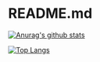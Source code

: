 # README.md


[![Anurag's github stats](https://github-readme-stats.vercel.app/api?username=iamrubayet)](https://github.com/anuraghazra/github-readme-stats)

[![Top Langs](https://github-readme-stats.vercel.app/api/top-langs/?username=iamrubayet&langs_count=15)](https://github.com/anuraghazra/github-readme-stats)



